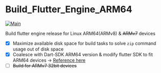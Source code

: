 # Build_Flutter_Engine_ARM64
[![Main](https://github.com/zhzhzhy/Build_Flutter_Engine_ARM64/actions/workflows/main.yml/badge.svg?branch=main)](https://github.com/zhzhzhy/Build_Flutter_Engine_ARM64/actions/workflows/main.yml)

Build flutter engine release for Linux ARM64(ARMv8) & ~~ARMv7~~ devices

- [x] Maximize available disk space for build tasks to solve `zip` command usage out of disk space
- [x] Coalesce with Dart-SDK ARM64 version & modify flutter SDK to fit ARM64 devices -> [Reference here](https://github.com/zhzhzhy/Flutter-SDK-ARM64)
- [ ] ~~Build for ARMv7 32bit devices~~
